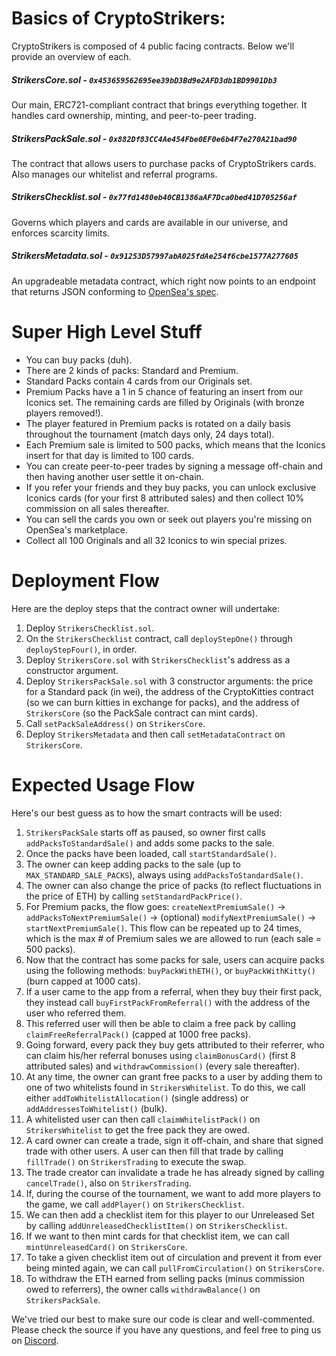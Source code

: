 # Basics of CryptoStrikers:

CryptoStrikers is composed of 4 public facing contracts. Below we'll provide an overview of each.

##### StrikersCore.sol - `0x453659562695ee39bD3Bd9e2AFD3db1BD9901Db3`

Our main, ERC721-compliant contract that brings everything together. It handles card ownership, minting, and peer-to-peer trading.

##### StrikersPackSale.sol - `0x882Df83CC4Ae454Fbe0EF0e6b4F7e270A21bad90`

The contract that allows users to purchase packs of CryptoStrikers cards. Also manages our whitelist and referral programs.

##### StrikersChecklist.sol - `0x77fd1480eb40CB1386aAF7Dca0bed41D705256af`

Governs which players and cards are available in our universe, and enforces scarcity limits.

##### StrikersMetadata.sol - `0x91253D57997abA025fdAe254f6cbe1577A277605`

An upgradeable metadata contract, which right now points to an endpoint that returns JSON conforming to [OpenSea's spec](https://docs.opensea.io/docs/2-adding-metadata).

# Super High Level Stuff

- You can buy packs (duh).
- There are 2 kinds of packs: Standard and Premium.
- Standard Packs contain 4 cards from our Originals set.
- Premium Packs have a 1 in 5 chance of featuring an insert from our Iconics set. The remaining cards are filled by Originals (with bronze players removed!).
- The player featured in Premium packs is rotated on a daily basis throughout the tournament (match days only, 24 days total).
- Each Premium sale is limited to 500 packs, which means that the Iconics insert for that day is limited to 100 cards.
- You can create peer-to-peer trades by signing a message off-chain and then having another user settle it on-chain.
- If you refer your friends and they buy packs, you can unlock exclusive Iconics cards (for your first 8 attributed sales) and then collect 10% commission on all sales thereafter.
- You can sell the cards you own or seek out players you're missing on OpenSea's marketplace.
- Collect all 100 Originals and all 32 Iconics to win special prizes.

# Deployment Flow

Here are the deploy steps that the contract owner will undertake:

1. Deploy `StrikersChecklist.sol`.
1. On the `StrikersChecklist` contract, call `deployStepOne()` through `deployStepFour()`, in order.
1. Deploy `StrikersCore.sol` with `StrikersChecklist`'s address as a constructor argument.
1. Deploy `StrikersPackSale.sol` with 3 constructor arguments: the price for a Standard pack (in wei), the address of the CryptoKitties contract (so we can burn kitties in exchange for packs), and the address of `StrikersCore` (so the PackSale contract can mint cards).
1. Call `setPackSaleAddress()` on `StrikersCore`.
1. Deploy `StrikersMetadata` and then call `setMetadataContract` on `StrikersCore`.


# Expected Usage Flow

Here's our best guess as to how the smart contracts will be used:

1. `StrikersPackSale` starts off as paused, so owner first calls `addPacksToStandardSale()` and adds some packs to the sale.
1. Once the packs have been loaded, call `startStandardSale()`.
1. The owner can keep adding packs to the sale (up to `MAX_STANDARD_SALE_PACKS`), always using `addPacksToStandardSale()`.
1. The owner can also change the price of packs (to reflect fluctuations in the price of ETH) by calling `setStandardPackPrice()`.
1. For Premium packs, the flow goes: `createNextPremiumSale()` -> `addPacksToNextPremiumSale()` -> (optional) `modifyNextPremiumSale()` -> `startNextPremiumSale()`. This flow can be repeated up to 24 times, which is the max # of Premium sales we are allowed to run (each sale = 500 packs).
1. Now that the contract has some packs for sale, users can acquire packs using the following methods: `buyPackWithETH()`, or `buyPackWithKitty()` (burn capped at 1000 cats).
1. If a user came to the app from a referral, when they buy their first pack, they instead call `buyFirstPackFromReferral()` with the address of the user who referred them.
1. This referred user will then be able to claim a free pack by calling `claimFreeReferralPack()` (capped at 1000 free packs).
1. Going forward, every pack they buy gets attributed to their referrer, who can claim his/her referral bonuses using `claimBonusCard()` (first 8 attributed sales) and `withdrawCommission()` (every sale thereafter).
1. At any time, the owner can grant free packs to a user by adding them to one of two whitelists found in `StrikersWhitelist`. To do this, we call either `addToWhitelistAllocation()` (single address) or `addAddressesToWhitelist()` (bulk).
1. A whitelisted user can then call `claimWhitelistPack()` on `StrikersWhitelist` to get the free pack they are owed.
1. A card owner can create a trade, sign it off-chain, and share that signed trade with other users. A user can then fill that trade by calling `fillTrade()` on `StrikersTrading` to execute the swap.
1. The trade creator can invalidate a trade he has already signed by calling `cancelTrade()`, also on `StrikersTrading`.
1. If, during the course of the tournament, we want to add more players to the game, we call `addPlayer()` on `StrikersChecklist`.
1. We can then add a checklist item for this player to our Unreleased Set by calling `addUnreleasedChecklistItem()` on `StrikersChecklist`.
1. If we want to then mint cards for that checklist item, we can call `mintUnreleasedCard()` on `StrikersCore`.
1. To take a given checklist item out of circulation and prevent it from ever being minted again, we can call `pullFromCirculation()` on `StrikersCore`.
1. To withdraw the ETH earned from selling packs (minus commission owed to referrers), the owner calls `withdrawBalance()` on `StrikersPackSale`.

We've tried our best to make sure our code is clear and well-commented. Please check the source if you have any questions, and feel free to ping us on [Discord](https://discord.gg/nQUy3Pc).
